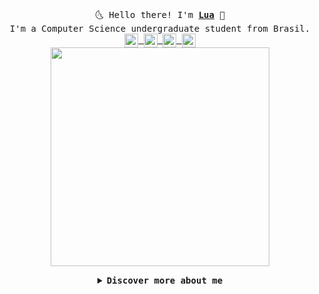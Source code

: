 <p align="center">
  <br>
  <samp>
    🌜 Hello there! I'm <b><a rel="nofollow noopener noreferrer" target="_blank" href="https://www.instagram.com/luazinha_l/">Lua</a></b> 🌛
    <br>I'm a Computer Science undergraduate student from Brasil.<br>
    
  <a href="https://twitter.com/luaintheskywd">
  <img align="center" alt="Luanna's Twitter" width="22px" src="https://cdn.jsdelivr.net/npm/simple-icons@v3/icons/twitter.svg" />
</a>
<a href="https://www.linkedin.com/in/luanna-leonel-1932921b6/">
  <img align="center" alt="Luanna's Linkdein" width="22px" src="https://cdn.jsdelivr.net/npm/simple-icons@v3/icons/linkedin.svg" />
</a>
<a href="https://github.com/LuannaLeonel">
  <img align="center" alt="Luanna's Github" width="22px" src="https://cdn.jsdelivr.net/npm/simple-icons@v3/icons/github.svg" />
</a>
<a href="https://open.spotify.com/user/66o9arxqe7rhr4035nbcnvmxj?si=VN8R8NejRsGpQGejXHlrcg&utm_source=copy-link">
  <img align="center" alt="Luanna's Spotify" width="22px" src="https://cdn.jsdelivr.net/npm/simple-icons@v3/icons/spotify.svg" />
</a>

<br />

</samp>

  <img src="https://i.pinimg.com/originals/bd/2c/78/bd2c7897b8f9d3a112b2f918eb1b5faf.gif" width="350"/>
  
</p>
<details align="center">

<summary> <b> <samp> Discover more about me </samp></b></summary>
<samp>
  
  
    
  
  <img src="https://media4.giphy.com/media/SckRU9xXFwwqvigyie/giphy.gif?cid=ecf05e47e298f7f44810c29ad98d618bc66829df183a8a22&rid=giphy.gif" width="280"/>



I'm a 20 year old girl with a will to change the world one code at a time.👩🏾‍💻

I love python 🐍 and am a Linux enthusiast 🐧. Although I'm still a beginner I love backend and security. I'm an undergraduate at Universidade Federal de Campina Grande (UFCG) where I also sell <b><a rel="nofollow noopener noreferrer" target="_blank" href="https://www.instagram.com/holybrownie_cg/">brownies</a></b>. I can program in Java, Python and a little bit of Lua. Looking foward to learn more programming languages.




<p align="left">
 <img alt="Luanna's github stats" src="https://github-readme-stats.vercel.app/api?username=LuannaLeonel&&show_icons=true&title_color=ffffff&icon_color=bb2acf&text_color=daf7dc&bg_color=151515" >
</p> 
